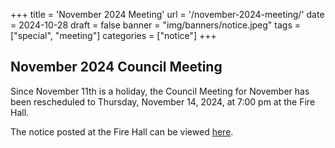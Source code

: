 +++
title = 'November 2024 Meeting'
url = '/november-2024-meeting/'
date = 2024-10-28
draft = false
banner = "img/banners/notice.jpeg"
tags = ["special", "meeting"]
categories = ["notice"]
+++
## November 2024 Council Meeting ##
Since November 11th is a holiday, the Council Meeting for November has been rescheduled to Thursday, November 14, 2024, at 7:00 pm at the Fire Hall.

The notice posted at the Fire Hall can be viewed [here](/pdf/Council_Meeting_Nov_2024.pdf).